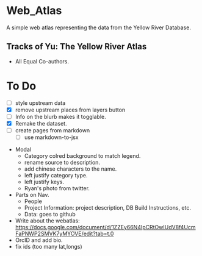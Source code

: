 # Web_Atlas

A simple web atlas representing the data from the Yellow River Database.

## Tracks of Yu: The Yellow River Atlas

- All Equal Co-authors.

# To Do

- [ ] style upstream data
- [x] remove upstream places from layers button
- [ ] Info on the blurb makes it togglable.
- [x] Remake the dataset.
- [ ] create pages from markdown
  - [ ] use markdown-to-jsx
- Modal
  - Category colred background to match legend.
  - rename source to description.
  - add chinese characters to the name.
  - left justify category type.
  - left justify keys.
  - Ryan's photo from twitter.
- Parts on Nav.
  - People
  - Project Information: project description, DB Build Instructions, etc.
  - Data: goes to github
- Write about the webatlas: <https://docs.google.com/document/d/1ZZEy66N4IpCRtOwIUdV8f4UcmFaPNWP2SMVK7yMYOVE/edit?tab=t.0>
- OrcID and add bio.
- fix ids (too many lat,longs)

